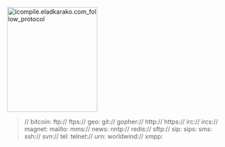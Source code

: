 <img src="https://icompile.eladkarako.com/_uploads/2015/03/icompile.eladkarako.com_follow_protocol.png" alt="icompile.eladkarako.com_follow_protocol" width="208" height="243" class="aligncenter size-full wp-image-2649" />
<br />
<!--more-->



<blockquote>
//
bitcoin:
ftp://
ftps://
geo:
git://
gopher://
http://
https://
irc://
ircs://
magnet:
mailto:
mms://
news:
nntp://
redis://
sftp://
sip:
sips:
sms:
ssh://
svn://
tel:
telnet://
urn:
worldwind://
xmpp:
</blockquote>

